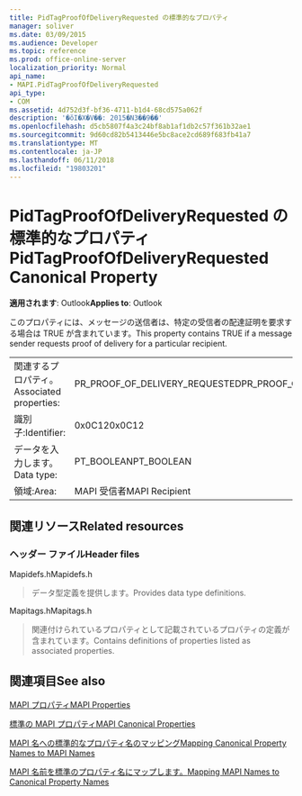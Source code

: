 ```yaml
---
title: PidTagProofOfDeliveryRequested の標準的なプロパティ
manager: soliver
ms.date: 03/09/2015
ms.audience: Developer
ms.topic: reference
ms.prod: office-online-server
localization_priority: Normal
api_name:
- MAPI.PidTagProofOfDeliveryRequested
api_type:
- COM
ms.assetid: 4d752d3f-bf36-4711-b1d4-68cd575a062f
description: '�ŏI�X�V��: 2015�N3��9��'
ms.openlocfilehash: d5cb5807f4a3c24bf8ab1af1db2c57f361b32ae1
ms.sourcegitcommit: 9d60cd82b5413446e5bc8ace2cd689f683fb41a7
ms.translationtype: MT
ms.contentlocale: ja-JP
ms.lasthandoff: 06/11/2018
ms.locfileid: "19803201"
---
```

# <a name="pidtagproofofdeliveryrequested-canonical-property"></a><span data-ttu-id="a2311-103">PidTagProofOfDeliveryRequested の標準的なプロパティ</span><span class="sxs-lookup"><span data-stu-id="a2311-103">PidTagProofOfDeliveryRequested Canonical Property</span></span>

  
  
<span data-ttu-id="a2311-104">**適用されます**: Outlook</span><span class="sxs-lookup"><span data-stu-id="a2311-104">**Applies to**: Outlook</span></span> 
  
<span data-ttu-id="a2311-105">このプロパティには、メッセージの送信者は、特定の受信者の配達証明を要求する場合は TRUE が含まれています。</span><span class="sxs-lookup"><span data-stu-id="a2311-105">This property contains TRUE if a message sender requests proof of delivery for a particular recipient.</span></span>
  
|||
|:-----|:-----|
|<span data-ttu-id="a2311-106">関連するプロパティ。</span><span class="sxs-lookup"><span data-stu-id="a2311-106">Associated properties:</span></span>  <br/> |<span data-ttu-id="a2311-107">PR_PROOF_OF_DELIVERY_REQUESTED</span><span class="sxs-lookup"><span data-stu-id="a2311-107">PR_PROOF_OF_DELIVERY_REQUESTED</span></span>  <br/> |
|<span data-ttu-id="a2311-108">識別子:</span><span class="sxs-lookup"><span data-stu-id="a2311-108">Identifier:</span></span>  <br/> |<span data-ttu-id="a2311-109">0x0C12</span><span class="sxs-lookup"><span data-stu-id="a2311-109">0x0C12</span></span>  <br/> |
|<span data-ttu-id="a2311-110">データを入力します。</span><span class="sxs-lookup"><span data-stu-id="a2311-110">Data type:</span></span>  <br/> |<span data-ttu-id="a2311-111">PT_BOOLEAN</span><span class="sxs-lookup"><span data-stu-id="a2311-111">PT_BOOLEAN</span></span>  <br/> |
|<span data-ttu-id="a2311-112">領域:</span><span class="sxs-lookup"><span data-stu-id="a2311-112">Area:</span></span>  <br/> |<span data-ttu-id="a2311-113">MAPI 受信者</span><span class="sxs-lookup"><span data-stu-id="a2311-113">MAPI Recipient</span></span>  <br/> |
   
## <a name="related-resources"></a><span data-ttu-id="a2311-114">関連リソース</span><span class="sxs-lookup"><span data-stu-id="a2311-114">Related resources</span></span>

### <a name="header-files"></a><span data-ttu-id="a2311-115">ヘッダー ファイル</span><span class="sxs-lookup"><span data-stu-id="a2311-115">Header files</span></span>

<span data-ttu-id="a2311-116">Mapidefs.h</span><span class="sxs-lookup"><span data-stu-id="a2311-116">Mapidefs.h</span></span>
  
> <span data-ttu-id="a2311-117">データ型定義を提供します。</span><span class="sxs-lookup"><span data-stu-id="a2311-117">Provides data type definitions.</span></span>
    
<span data-ttu-id="a2311-118">Mapitags.h</span><span class="sxs-lookup"><span data-stu-id="a2311-118">Mapitags.h</span></span>
  
> <span data-ttu-id="a2311-119">関連付けられているプロパティとして記載されているプロパティの定義が含まれています。</span><span class="sxs-lookup"><span data-stu-id="a2311-119">Contains definitions of properties listed as associated properties.</span></span>
    
## <a name="see-also"></a><span data-ttu-id="a2311-120">関連項目</span><span class="sxs-lookup"><span data-stu-id="a2311-120">See also</span></span>



[<span data-ttu-id="a2311-121">MAPI プロパティ</span><span class="sxs-lookup"><span data-stu-id="a2311-121">MAPI Properties</span></span>](mapi-properties.md)
  
[<span data-ttu-id="a2311-122">標準の MAPI プロパティ</span><span class="sxs-lookup"><span data-stu-id="a2311-122">MAPI Canonical Properties</span></span>](mapi-canonical-properties.md)
  
[<span data-ttu-id="a2311-123">MAPI 名への標準的なプロパティ名のマッピング</span><span class="sxs-lookup"><span data-stu-id="a2311-123">Mapping Canonical Property Names to MAPI Names</span></span>](mapping-canonical-property-names-to-mapi-names.md)
  
[<span data-ttu-id="a2311-124">MAPI 名前を標準のプロパティ名にマップします。</span><span class="sxs-lookup"><span data-stu-id="a2311-124">Mapping MAPI Names to Canonical Property Names</span></span>](mapping-mapi-names-to-canonical-property-names.md)

